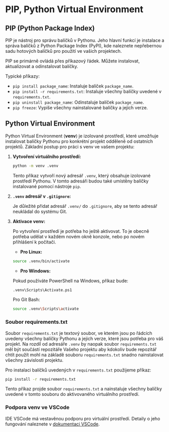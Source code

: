 PIP, Python Virtual Environment
===============================

PIP (Python Package Index)
--------------------------

PIP je nástroj pro správu balíčků v Pythonu. Jeho hlavní funkcí je instalace a správa balíčků z Python Package Index (PyPI), kde naleznete nepřebernou sadu hotových balíčků pro použití ve vašich projektech.

PIP se primárně ovládá přes příkazový řádek. Můžete instalovat, aktualizovat a odinstalovat balíčky.

Typické příkazy:
- `pip install package_name`: Instaluje balíček `package_name`.
- `pip install -r requirements.txt`: Instaluje všechny balíčky uvedené v `requirements.txt`.
- `pip uninstall package_name`: Odinstaluje balíček `package_name`.
- `pip freeze`: Vypíše všechny nainstalované balíčky a jejich verze.


Python Virtual Environment
--------------------------

Python Virtual Environment (**venv**) je izolované prostředí, které umožňuje instalovat balíčky Pythonu pro konkrétní projekt odděleně od ostatních projektů. Základní postup pro práci s venv ve vašem projektu:

1. **Vytvoření virtuálního prostředí:**

    ```sh
    python -m venv .venv
    ```

    Tento příkaz vytvoří nový adresář `.venv`, který obsahuje izolované prostředí Pythonu. V tomto adresáři budou také umístěny balíčky instalované pomocí nástroje `pip`.

2. **`.venv` adresář v `.gitignore`:**

    Je důležité přidat adresář `.venv/` do `.gitignore`, aby se tento adresář neukládal do systému Git.

3. **Aktivace venv:**

    Po vytvoření prostředí je potřeba ho ještě aktivovat. To je obecně potřeba udělat v každém novém okně konzole, nebo po novém přihlášení k počítači.

    - **Pro Linux:**
    
    ```bash
    source .venv/bin/activate
    ```

    - **Pro Windows:**
    
    Pokud používáte PowerShell na Windows, příkaz bude:
    
    ```bash
    .venv\Scripts\Activate.ps1
    ```

    Pro Git Bash:

    ```bash
    source .venv\Scripts\activate
    ```

### Soubor requirements.txt

Soubor `requirements.txt` je textový soubor, ve kterém jsou po řádcích uvedeny všechny balíčky Pythonu a jejich verze, které jsou potřeba pro váš projekt. Na rozdíl od adresáře `.venv` by naopak soubor `requirements.txt` měl být součástí repozitáře Vašeho projektu aby kdokoliv bude repozitář chtít použít mohl na základě souboru `requirements.txt` snadno nainstalovat všechny závislosti projektu.

Pro instalaci balíčků uvedených v `requirements.txt` použijeme příkaz:

```bash
pip install -r requirements.txt
```

Tento příkaz projde soubor `requirements.txt` a nainstaluje všechny balíčky uvedené v tomto souboru do aktivovaného virtuálního prostředí.

### Podpora venv ve VSCode

IDE VSCode má vestavěnou podporu pro virtuální prostředí. Detaily o jeho fungování naleznete v [dokumentaci VSCode](https://code.visualstudio.com/docs/python/environments).